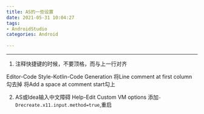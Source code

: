 ```yaml
---
title: AS的一些设置
date: 2021-05-31 10:04:27
tags: 
- AndroidStudio
categories: Android
 
---
```


------

1. 注释快捷键的时候，不要顶格，而与上一行对齐

Editor-Code Style-Kotlin-Code Generation
将Line comment at first column 勾去掉
将Add a space at comment start勾上

2. AS或Idea输入中文障碍
Help-Edit Custom VM options 添加`-Drecreate.x11.input.method=true`,重启

